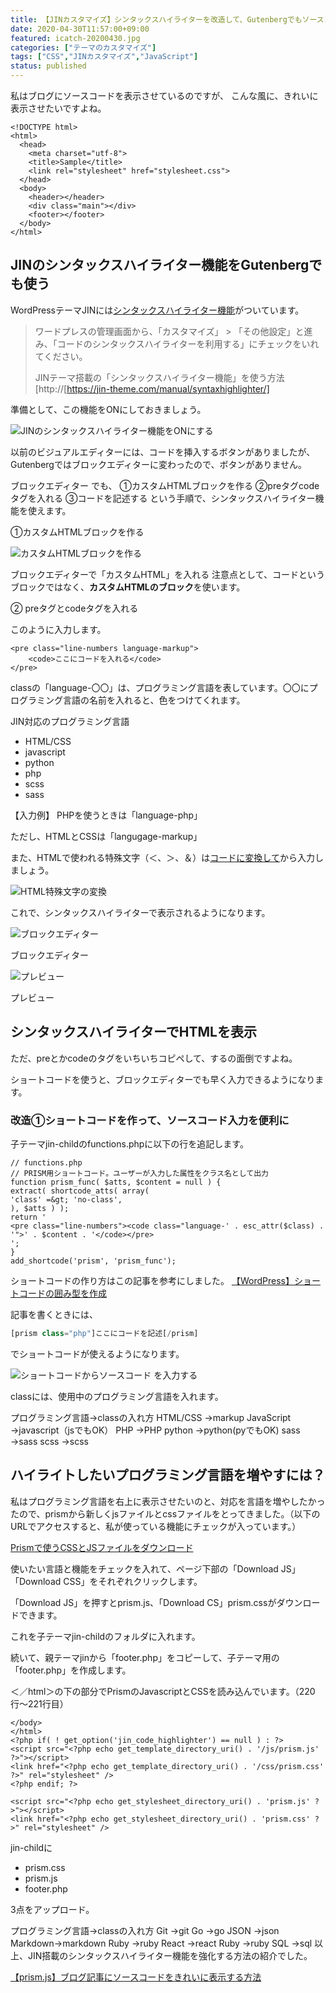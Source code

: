 ```yaml
---
title: 【JINカスタマイズ】シンタックスハイライターを改造して、Gutenbergでもソースコードを表示する方法
date: 2020-04-30T11:57:00+09:00
featured: icatch-20200430.jpg
categories: ["テーマのカスタマイズ"]
tags: ["CSS","JINカスタマイズ","JavaScript"]
status: published
---
```


私はブログにソースコードを表示させているのですが、
こんな風に、きれいに表示させたいですよね。

```markup
<!DOCTYPE html>
<html>
  <head>
    <meta charset="utf-8">
    <title>Sample</title>
    <link rel="stylesheet" href="stylesheet.css">
  </head>
  <body>
    <header></header>
    <div class="main"></div>
    <footer></footer>
  </body>
</html>
```

## JINのシンタックスハイライター機能をGutenbergでも使う

WordPressテーマJINには[シンタックスハイライター機能](https://jin-theme.com/manual/syntaxhighlighter/)がついています。

> ワードプレスの管理画面から、「カスタマイズ」 > 「その他設定」と進み、「コードのシンタックスハイライターを利用する」にチェックをいれてください。
>
> JINテーマ搭載の「シンタックスハイライター機能」を使う方法[http://[https://jin-theme.com/manual/syntaxhighlighter/]

準備として、この機能をONにしておきましょう。

![JINのシンタックスハイライター機能をONにする](ss-prism-03.jpg)

以前のビジュアルエディターには、コードを挿入するボタンがありましたが、Gutenbergではブロックエディターに変わったので、ボタンがありません。

ブロックエディター でも、
①カスタムHTMLブロックを作る
②preタグcodeタグを入れる
③コードを記述する
という手順で、シンタックスハイライター機能を使えます。


①カスタムHTMLブロックを作る

![カスタムHTMLブロックを作る](ss-prism-01.jpg)

ブロックエディターで「カスタムHTML」を入れる 注意点として、コードというブロックではなく、**カスタムHTMLのブロック**を使います。


② preタグとcodeタグを入れる

このように入力します。
```markup
<pre class="line-numbers language-markup">
    <code>ここにコードを入れる</code>
</pre>
```

classの「language-〇〇」は、プログラミング言語を表しています。〇〇にプログラミング言語の名前を入れると、色をつけてくれます。

JIN対応のプログラミング言語
* HTML/CSS
* javascript
* python
* php
* scss
* sass

【入力例】
PHPを使うときは「language-php」

ただし、HTMLとCSSは「langugage-markup」

また、HTMLで使われる特殊文字（＜、＞、＆）は[コードに変換して](https://tech-unlimited.com/escape.html)から入力しましょう。

![HTML特殊文字の変換](ss-20200430-prism-04.jpg)

これで、シンタックスハイライターで表示されるようになります。

![ブロックエディター](ss-20200430-prism-05.jpg)

ブロックエディター

![プレビュー](ss-20200430-prism-06.jpg)

プレビュー

## シンタックスハイライターでHTMLを表示

ただ、preとかcodeのタグをいちいちコピペして、するの面倒ですよね。

ショートコードを使うと、ブロックエディターでも早く入力できるようになります。

### 改造①ショートコードを作って、ソースコード入力を便利に

子テーマjin-childのfunctions.phpに以下の行を追記します。

```php:titele=functions.php
// functions.php
// PRISM用ショートコード。ユーザーが入力した属性をクラス名として出力
function prism_func( $atts, $content = null ) {
extract( shortcode_atts( array(
'class' =&gt; 'no-class',
), $atts ) );
return '
<pre class="line-numbers"><code class="language-' . esc_attr($class) . '">' . $content . '</code></pre>
';
}
add_shortcode('prism', 'prism_func');
```

ショートコードの作り方はこの記事を参考にしました。
[【WordPress】ショートコードの囲み型を作成](https://webdesignday.jp/inspiration/wordpress/4641/)

記事を書くときには、
```php
[prism class="php"]ここにコードを記述[/prism]
```
でショートコードが使えるようになります。


![ショートコードからソースコード を入力する](ss-20200430-prism-07.jpg)

classには、使用中のプログラミング言語を入れます。

プログラミング言語→classの入れ方
HTML/CSS    →markup
JavaScript  →javascript（jsでもOK）
PHP         →PHP
python      →python(pyでもOK)
sass        →sass
scss        →scss


## ハイライトしたいプログラミング言語を増やすには？

私はプログラミング言語を右上に表示させたいのと、対応を言語を増やしたかったので、prismから新しくjsファイルとcssファイルをとってきました。（以下のURLでアクセスすると、私が使っている機能にチェックが入っています。）

[Prismで使うCSSとJSファイルをダウンロード](https://prismjs.com/download.html#themes=prism-solarizedlight&languages=markup+css+clike+javascript+git+go+json+markdown+markup-templating+php+plsql+python+jsx+ruby+sass+scss+sql&plugins=line-numbers+show-language+keep-markup+toolbar+copy-to-clipboard)

使いたい言語と機能をチェックを入れて、ページ下部の「Download JS」「Download CSS」をそれぞれクリックします。

「Download JS」を押すとprism.js、「Download CS」prism.cssがダウンロードできます。

これを子テーマjin-childのフォルダに入れます。

続いて、親テーマjinから「footer.php」をコピーして、子テーマ用の「footer.php」を作成します。

＜／html＞の下の部分でPrismのJavascriptとCSSを読み込んでいます。（220行〜221行目）

```php:title=footer.php
</body>
</html>
<?php if( ! get_option('jin_code_highlighter') == null ) : ?>
<script src="<?php echo get_template_directory_uri() . '/js/prism.js' ?>"></script>
<link href="<?php echo get_template_directory_uri() . '/css/prism.css' ?>" rel="stylesheet" />
<?php endif; ?>
```

```php:title=footer.php
<script src="<?php echo get_stylesheet_directory_uri() . 'prism.js' ?>"></script>
<link href="<?php echo get_stylesheet_directory_uri() . 'prism.css' ?>" rel="stylesheet" />
```

jin-childに

* prism.css
* prism.js
* footer.php

3点をアップロード。

プログラミング言語→classの入れ方
Git     →git
Go      →go
JSON    →json
Markdown→markdown
Ruby    →ruby
React   →react
Ruby    →ruby
SQL     →sql
以上、JIN搭載のシンタックスハイライター機能を強化する方法の紹介でした。

[【prism.js】ブログ記事にソースコードをきれいに表示する方法](/dispaly-code-on-blog/)


